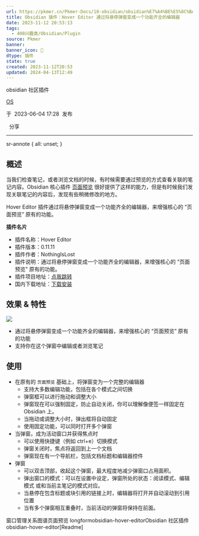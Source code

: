 ```yaml
---
url: https://pkmer.cn/Pkmer-Docs/10-obsidian/obsidian%E7%A4%BE%E5%8C%BA%E6%8F%92%E4%BB%B6/obsidian-hover-editor/
title: Obsidian 插件：Hover Editor 通过将悬停弹窗变成一个功能齐全的编辑器
date: 2023-11-12 20:53:13
tags:
  - 400兴趣类/Obsidian/Plugin
source: Pkmer
banner: 
banner_icon: 🔖
dtype: 插件
state: true
created: 2023-11-12T20:53
updated: 2024-04-13T12:49
---
```

<div class="menu-toggle"> <SidebarToggle client:idle ></SidebarToggle> </div>

obsidian 社区插件

[OS](https://pkmer.cn/authors/os)

于  2023-06-04 17:28  发布

  分享

* * *

sr-annote { all: unset; }

## 概述

当我们检查笔记，或者浏览文档的时候，有时候需要通过预览的方式查看关联的笔记内容。Obsidian 核心插件 [页面预览](https://pkmer.cn/Pkmer-Docs/10-obsidian/obsidian%E6%A0%B8%E5%BF%83%E6%8F%92%E4%BB%B6/%E9%A1%B5%E9%9D%A2%E9%A2%84%E8%A7%88) 很好提供了这样的能力，但是有时候我们发现关联笔记的内容后，发现有些稍微修改的地方。

Hover Editor 插件通过将悬停弹窗变成一个功能齐全的编辑器，来增强核心的 “页面预览” 原有的功能。

**插件名片**

*   插件名称：Hover Editor
*   插件版本：0.11.11
*   插件作者：NothingIsLost
*   插件说明：通过将悬停弹窗变成一个功能齐全的编辑器，来增强核心的 “页面预览” 原有的功能。
*   插件项目地址：[点我跳转](https://github.com/nothingislost/obsidian-hover-editor)
*   国内下载地址：[下载安装](https://pkmer.cn/products/plugin/pluginMarket/?obsidian-hover-editor)

## 效果 & 特性

![](https://cdn.pkmer.cn/images/20230507100018.png!pkmer)

*   通过将悬停弹窗变成一个功能齐全的编辑器，来增强核心的 “页面预览” 原有的功能
*   支持你在这个弹窗中编辑或者浏览笔记

## 使用

*   在原有的 `页面预览` 基础上，将弹窗变为一个完整的编辑器
    *   支持大多数编辑功能，包括在各个模式之间切换
    *   弹窗框可以进行拖动和调整大小
    *   弹窗现在可以强制固定，防止自动关闭，你可以理解像便签一样固定在 Obsidian 上。
    *   当拖动或调整大小时，弹出框将自动固定
    *   使用固定功能，可以同时打开多个弹窗
*   当弹窗，成为活动窗口并获得焦点时
    *   可以使用快捷键（例如 ctrl+e）切换模式
    *   弹窗关闭时，焦点将返回到上一个文档
    *   弹窗现在有一个导航栏，包括文档标题和编辑器控件
*   弹窗
    *   可以双击顶部，收起这个弹窗，最大程度地减少弹窗口占用面积。
    *   弹出窗口的模式：可以在设置中设定，弹窗所处的状态：阅读模式、编辑模式 或和当前主笔记的模式对应。
    *   当悬停在包含标题或块引用的链接上时，编辑器将打开并自动滚动到引用位置
    *   当有多个弹窗相互重叠时，当前活动的弹窗将保持在前面。

窗口管理关系图谱页面预览 longformobsidian-hover-editorObsidian 社区插件 obsidian-hover-editor[Readme]
